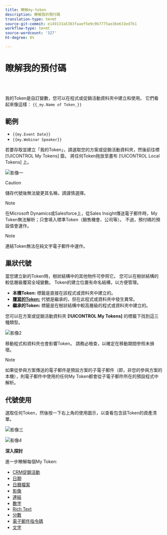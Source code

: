 ```yaml
---
title: 瞭解my-token
description: 瞭解我的預付碼
translation-type: tm+mt
source-git-commit: e149133a5383faaef5e9c9b7775ae36e633ed7b1
workflow-type: tm+mt
source-wordcount: '327'
ht-degree: 0%

---
```



# 瞭解我的預付碼

<br> 

我的Token是自訂變數，您可以在程式或促銷活動資料夾中建立和使用。 它們看起來像這樣： `{{_my.Name of Token_}}`

## 範例

* `{{my.Event Date}}`
* `{{my.Webinar Speaker}}`

若要存取並建立「我的Token」，請選取您的方案或促銷活動資料夾，然後前往標 [!UICONTROL My Tokens] 簽。 將任何Token拖放至畫布 [!UICONTROL Local Tokens] 上。

![影像一](/help/sky/assets/my-tokens/understanding-my-tokens/understanding-my-tokens-1.png)

>[!CAUTION]
>
>儲存代號後無法變更其名稱，請謹慎選擇。

>[!NOTE]
>
>在Microsoft Dynamics或Salesforce上，從Sales Insight傳送電子郵件時，My Token無法解析；只會填入標準Token（銷售機會、公司等）。 不過，預付碼的預設值會運作。

>[!NOTE]
>
>連結Token無法在純文字電子郵件中運作。

## 巢狀代號

當您建立新的Token時，樹狀結構中的其他物件可參照它。 您可以在樹狀結構的較低層級覆寫全域變數。 Token的建立位置有命名結構，以方便管理。

* **本機Token:** 標籤是直接在該程式或資料夾中建立的。
* **[覆寫的Token:](/help/sky/override-an-inherited-my-token.md)** 代號是繼承的，但在此程式或資料夾中發生異常。
* **繼承的Token:** 標籤是在樹狀結構中較高層級的程式或資料夾中建立的。

您可以在方案或促銷活動資料夾 **[!UICONTROL My Tokens]** 的標籤下找到這三種類型。

![影像2](/help/sky/assets/my-tokens/understanding-my-tokens/understanding-my-tokens-2.png)

移動程式和資料夾也會影響Token。 請務必檢查，以確定在移動期間參照未損壞。

>[!NOTE]
>
>如果從參與方案傳送的電子郵件是預設方案的子電子郵件（即，非您的參與方案的本機），則電子郵件中使用的任何My Token都會從子電子郵件所在的預設程式中解析。

## 代號使用

選取任何Token，然後按一下右上角的使用圖示，以查看包含該Token的資產清單。

![影像三](/help/sky/assets/my-tokens/understanding-my-tokens/understanding-my-tokens-3.png)

![影像4](/help/sky/assets/my-tokens/understanding-my-tokens/understanding-my-tokens-4.png)

**深入探討**

進一步瞭解每個My Token:

* [CRM促銷活動](/help/sky/my-token-crm-campaign.md)
* [日期](/help/sky/my-token-date.md)
* [日曆檔案](/help/sky/my-token-calendar-file.md)
* [影像](/help/sky/my-token-image.md)
* [連結](/help/sky/my-token-link.md)
* [數字](/help/sky/my-token-number.md)
* [Rich Text](/help/sky/my-token-rich-text.md)
* [分數](/help/sky/my-token-score.md)
* [電子郵件指令碼](/help/sky/my-token-email-script.md)
* [文字](/help/sky/my-token-text.md)
